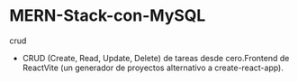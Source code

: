 # MERN-Stack-con-MySQL

crud
- CRUD (Create, Read, Update, Delete) de tareas desde cero.Frontend de ReactVite (un generador de proyectos alternativo a create-react-app).
